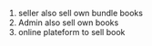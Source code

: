 

1. seller also sell own bundle books
2. Admin also sell own books
3. online plateform to sell book 
